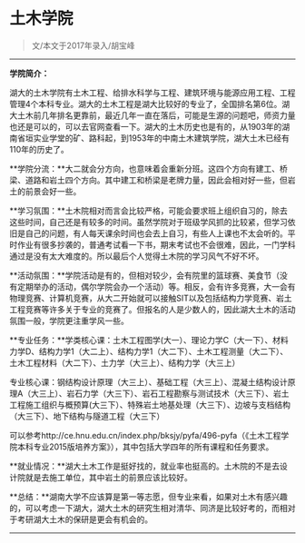 
# 土木学院  

> 文/本文于2017年录入/胡宝峰  

****

**学院简介：**

湖大的土木学院有土木工程、给排水科学与工程、建筑环境与能源应用工程、工程管理4个本科专业。湖大的土木工程是湖大比较好的专业了，全国排名第6位。湖大土木前几年排名更靠前，最近几年一直在落后，可能是生源的问题吧，师资力量也还是可以的，可以去官网查看一下。湖大的土木历史也是有的，从1903年的湖南省垣实业学堂的矿、路科起，到1953年的中南土木建筑学院，湖大土木已经有110年的历史了。

**学院分流：**大二就会分方向，也意味着会重新分班。这四个方向有建工、桥梁、道路和岩土四个方向。其中建工和桥梁是老牌力量，因此会相对好一些，但岩土的前景会好一些。

**学习氛围：**土木院相对而言会比较严格，可能会要求班上组织自习的，除去这些时间，自己还是有较多的时间。虽然学院对于班级学风抓的比较紧，但学习依旧是自己的问题，有人每天课余时间也会去上自习，有些人上课也不太会听的。平时作业有很多抄袭的，普通考试看一下书，期末考试也不会很难，因此，一门学科通过是没有太大难度的。所以最后个人觉得土木院的学习风气不好不坏。

**活动氛围：**学院活动是有的，但相对较少，会有院里的篮球赛、美食节（没有定期举办的活动，偶尔学院会办一个活动）等。相反，会有许多竞赛，大一会有物理竞赛、计算机竞赛，从大二开始就可以接触SIT以及包括结构力学竞赛、岩土工程竞赛等许多关于专业的竞赛了。但报名的人是少数人的，因此湖大土木的活动氛围一般，学院更注重学风一些。

**专业任务：**学类核心课：土木工程图学(大一）、理论力学C（大一下）、材料力学D、结构力学1（大二上）、结构力学1（大二下）、土木工程测量（大二下）、土木工程材料（大二下）、土力学（大三上）、结构力学（大三上）

专业核心课：钢结构设计原理（大三上）、基础工程（大三上）、混凝土结构设计原理A（大三上）、岩石力学（大三下）、岩石工程勘察与测试技术（大三下）、岩土工程施工组织与概预算(大三下）、特殊岩土地基处理（大三下）、边坡与支档结构（大三下）、地下结构与隧道工程（大三下）

可以参考http://ce.hnu.edu.cn/index.php/bksjy/pyfa/496-pyfa（《土木工程学院本科专业2015版培养方案》），其中包括大学四年的所有课程和任务要求。

**就业情况：**湖大土木工作是挺好找的，就业率也挺高的。土木院的不是去设计院就是去施工单位，其中岩土的前景应该比较好。

**总结：**湖南大学不应该算是第一等志愿，但专业来看，如果对土木有感兴趣的，可以考虑一下湖大，湖大土木的研究生相对清华、同济是比较好考的，而相对于考研湖大土木的保研是更会有机会的。



****


